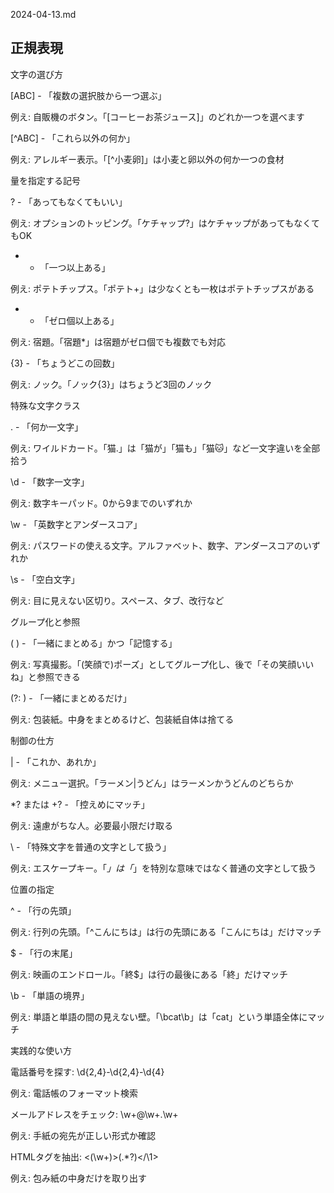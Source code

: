 2024-04-13.md
## 正規表現
文字の選び方

[ABC] - 「複数の選択肢から一つ選ぶ」

例え: 自販機のボタン。「[コーヒーお茶ジュース]」のどれか一つを選べます


[^ABC] - 「これら以外の何か」

例え: アレルギー表示。「[^小麦卵]」は小麦と卵以外の何か一つの食材



量を指定する記号

? - 「あってもなくてもいい」

例え: オプションのトッピング。「ケチャップ?」はケチャップがあってもなくてもOK


+ - 「一つ以上ある」

例え: ポテトチップス。「ポテト+」は少なくとも一枚はポテトチップスがある


* - 「ゼロ個以上ある」

例え: 宿題。「宿題*」は宿題がゼロ個でも複数でも対応


{3} - 「ちょうどこの回数」

例え: ノック。「ノック{3}」はちょうど3回のノック



特殊な文字クラス

. - 「何か一文字」

例え: ワイルドカード。「猫.」は「猫が」「猫も」「猫🐱」など一文字違いを全部拾う


\d - 「数字一文字」

例え: 数字キーパッド。0から9までのいずれか


\w - 「英数字とアンダースコア」

例え: パスワードの使える文字。アルファベット、数字、アンダースコアのいずれか


\s - 「空白文字」

例え: 目に見えない区切り。スペース、タブ、改行など



グループ化と参照

( ) - 「一緒にまとめる」かつ「記憶する」

例え: 写真撮影。「(笑顔で)ポーズ」としてグループ化し、後で「その笑顔いいね」と参照できる


(?: ) - 「一緒にまとめるだけ」

例え: 包装紙。中身をまとめるけど、包装紙自体は捨てる



制御の仕方

| - 「これか、あれか」

例え: メニュー選択。「ラーメン|うどん」はラーメンかうどんのどちらか


*? または +? - 「控えめにマッチ」

例え: 遠慮がちな人。必要最小限だけ取る


\ - 「特殊文字を普通の文字として扱う」

例え: エスケープキー。「*」は「*」を特別な意味ではなく普通の文字として扱う



位置の指定

^ - 「行の先頭」

例え: 行列の先頭。「^こんにちは」は行の先頭にある「こんにちは」だけマッチ


$ - 「行の末尾」

例え: 映画のエンドロール。「終$」は行の最後にある「終」だけマッチ


\b - 「単語の境界」

例え: 単語と単語の間の見えない壁。「\bcat\b」は「cat」という単語全体にマッチ



実践的な使い方

電話番号を探す: \d{2,4}-\d{2,4}-\d{4}

例え: 電話帳のフォーマット検索


メールアドレスをチェック: \w+@\w+\.\w+

例え: 手紙の宛先が正しい形式か確認


HTMLタグを抽出: <(\w+)>(.*?)</\1>

例え: 包み紙の中身だけを取り出す